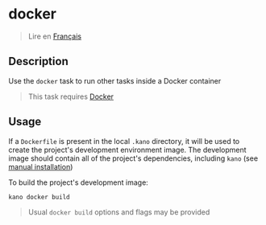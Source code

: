 # docker

> Lire en [Français](/docs/fr/tasks/docker.md)

## Description

Use the `docker` task to run other tasks inside a Docker container

> This task requires [Docker](https://github.com/docker)

## Usage

If a `Dockerfile` is present in the local `.kano` directory, it will be used to create the
project's development environment image. The development image should contain all of the
project's dependencies, including `kano` (see
[manual installation](/docs/README.md####Manually))

To build the project's development image:

```shell
kano docker build
```

> Usual `docker build` options and flags may be provided
